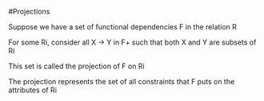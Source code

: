 #Projections

Suppose we have a set of functional dependencies F in the relation R

For some Ri, consider all X -> Y in F+ such that both X and Y are subsets of Ri

This set is called the projection of  F on Ri

The projection represents the set of all constraints that F puts on the attributes of Ri